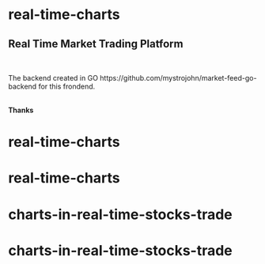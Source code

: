 # real-time-charts
<h2>Real Time Market Trading Platform </h2>

<br>

<p>The backend created in GO https://github.com/mystrojohn/market-feed-go-backend for this frondend. </p>



<br>
<strong>Thanks</strong>




# real-time-charts

# real-time-charts

# charts-in-real-time-stocks-trade

# charts-in-real-time-stocks-trade


